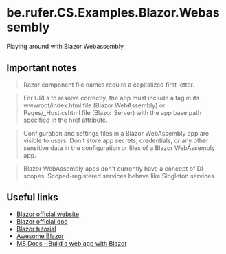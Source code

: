 # be.rufer.CS.Examples.Blazor.Webassembly
Playing around with Blazor Webassembly

## Important notes

> Razor component file names require a capitalized first letter. 

> For URLs to resolve correctly, the app must include a <base> tag in its wwwroot/index.html file (Blazor WebAssembly) or Pages/_Host.cshtml file (Blazor Server) with the app base path specified in the href attribute.

> Configuration and settings files in a Blazor WebAssembly app are visible to users. Don't store app secrets, credentials, or any other sensitive data in the configuration or files of a Blazor WebAssembly app.

> Blazor WebAssembly apps don't currently have a concept of DI scopes. Scoped-registered services behave like Singleton services.

## Useful links
- [Blazor official website](https://dotnet.microsoft.com/apps/aspnet/web-apps/blazor)
- [Blazor official doc](https://docs.microsoft.com/en-us/aspnet/core/blazor/?view=aspnetcore-5.0)
- [Blazor tutorial](https://dotnet.microsoft.com/learn/aspnet/blazor-tutorial/intro)
- [Awesome Blazor](https://github.com/AdrienTorris/awesome-blazor)
- [MS Docs - Build a web app with Blazor](https://docs.microsoft.com/en-us/learn/modules/build-blazor-webassembly-visual-studio-code/)

